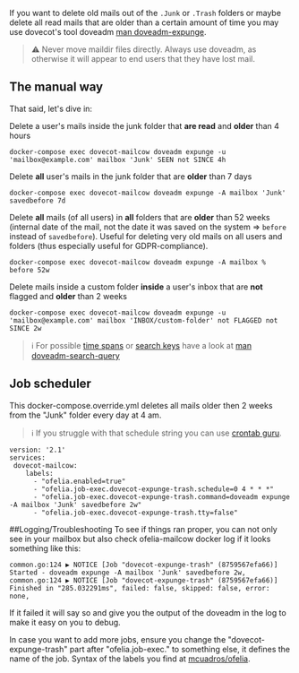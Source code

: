 If you want to delete old mails out of the `.Junk` or `.Trash` folders or maybe delete all read mails that are older than a certain amount of time you may use dovecot's tool doveadm [man doveadm-expunge](https://wiki.dovecot.org/Tools/Doveadm/Expunge).

>:warning: Never move maildir files directly. Always use doveadm, as otherwise it will appear to end users that they have lost mail.

## The manual way

That said, let's dive in:

Delete a user's mails inside the junk folder that **are read** and **older** than 4 hours

```
docker-compose exec dovecot-mailcow doveadm expunge -u 'mailbox@example.com' mailbox 'Junk' SEEN not SINCE 4h
```

Delete **all** user's mails in the junk folder that are **older** than 7 days

```
docker-compose exec dovecot-mailcow doveadm expunge -A mailbox 'Junk' savedbefore 7d
```

Delete **all** mails (of all users) in **all** folders that are **older** than 52 weeks (internal date of the mail, not the date it was saved on the system => `before` instead of `savedbefore`). Useful for deleting very old mails on all users and folders (thus especially useful for GDPR-compliance).

```
docker-compose exec dovecot-mailcow doveadm expunge -A mailbox % before 52w
```

Delete mails inside a custom folder **inside** a user's inbox that are **not** flagged and **older** than 2 weeks

```
docker-compose exec dovecot-mailcow doveadm expunge -u 'mailbox@example.com' mailbox 'INBOX/custom-folder' not FLAGGED not SINCE 2w
```

> ℹ️ For possible [time spans](https://wiki.dovecot.org/Tools/Doveadm/SearchQuery#section_date_specification) or [search keys](https://wiki.dovecot.org/Tools/Doveadm/SearchQuery#section_search_keys) have a look at [man doveadm-search-query](https://wiki.dovecot.org/Tools/Doveadm/SearchQuery)

## Job scheduler

This docker-compose.override.yml deletes all mails older then 2 weeks from the "Junk" folder every day at 4 am. 

> ℹ️ If you struggle with that schedule string you can use [crontab guru](https://crontab.guru/). 

```
version: '2.1'
services:
 dovecot-mailcow:
    labels:
      - "ofelia.enabled=true"
      - "ofelia.job-exec.dovecot-expunge-trash.schedule=0 4 * * *"
      - "ofelia.job-exec.dovecot-expunge-trash.command=doveadm expunge -A mailbox 'Junk' savedbefore 2w"
      - "ofelia.job-exec.dovecot-expunge-trash.tty=false"

```

##Logging/Troubleshooting
To see if things ran proper, you can not only see in your mailbox but also check ofelia-mailcow docker log if it looks something like this:

```
common.go:124 ▶ NOTICE [Job "dovecot-expunge-trash" (8759567efa66)] Started - doveadm expunge -A mailbox 'Junk' savedbefore 2w,
common.go:124 ▶ NOTICE [Job "dovecot-expunge-trash" (8759567efa66)] Finished in "285.032291ms", failed: false, skipped: false, error: none,
```

If it failed it will say so and give you the output of the doveadm in the log to make it easy on you to debug.

In case you want to add more jobs, ensure you change the "dovecot-expunge-trash" part after "ofelia.job-exec." to something else, it defines the name of the job. Syntax of the labels you find at [mcuadros/ofelia](https://github.com/mcuadros/ofelia).
